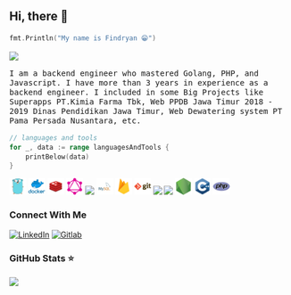 ## Hi, there 👋
```go
fmt.Println("My name is Findryan 😁")
```

<img src="https://komarev.com/ghpvc/?username=Findryankp&&style=flat-square" align="center" />

<p align="left">
    <samp> I am a backend engineer who mastered Golang, PHP, and Javascript. I have more than 3 years in experience as a backend engineer. I included in some Big Projects like Superapps PT.Kimia Farma Tbk, Web PPDB Jawa Timur 2018 - 2019 Dinas Pendidikan Jawa Timur, Web Dewatering system PT Pama Persada Nusantara, etc.
    </samp>

```go
// languages and tools
for _, data := range languagesAndTools {
    printBelow(data)
}
```

<code><img height="30" src="https://raw.githubusercontent.com/devicons/devicon/master/icons/go/go-original.svg"></code>
<code><img height="30" src="https://raw.githubusercontent.com/github/explore/80688e429a7d4ef2fca1e82350fe8e3517d3494d/topics/docker/docker.png"></code>
<code><img height="30" src="https://raw.githubusercontent.com/github/explore/80688e429a7d4ef2fca1e82350fe8e3517d3494d/topics/redis/redis.png"></code>
<code><img height="30" src="https://raw.githubusercontent.com/github/explore/5c058a388828bb5fde0bcafd4bc867b5bb3f26f3/topics/graphql/graphql.png"></code>
<code><img height="30" src="https://assets-global.website-files.com/622642781cd7e96ac1f66807/62d82b3a7472eef551bb8009_6267c84eed07cf1b1d93f646_%250Egithub-action.png"></code>
<code><img height="30" src="https://raw.githubusercontent.com/github/explore/80688e429a7d4ef2fca1e82350fe8e3517d3494d/topics/mysql/mysql.png"></code>
<code><img height="30" src="https://raw.githubusercontent.com/github/explore/80688e429a7d4ef2fca1e82350fe8e3517d3494d/topics/firebase/firebase.png"></code>
<code><img height="30" src="https://raw.githubusercontent.com/github/explore/80688e429a7d4ef2fca1e82350fe8e3517d3494d/topics/git/git.png"></code>
<code><img height="30" src="https://logos-world.net/wp-content/uploads/2021/08/Amazon-Web-Services-AWS-Logo-700x394.png"></code>
<code><img height="30" src="https://www.serviops.ca/wp-content/uploads/et_temp/Google-Cloud-Platform-GCP-Logo-95213_1080x675.png"></code>
<code><img height="30" src="https://raw.githubusercontent.com/github/explore/80688e429a7d4ef2fca1e82350fe8e3517d3494d/topics/nodejs/nodejs.png"></code>
<code><img height="30" src="https://raw.githubusercontent.com/github/explore/80688e429a7d4ef2fca1e82350fe8e3517d3494d/topics/cpp/cpp.png"></code>
<code><img height="30" src="https://raw.githubusercontent.com/github/explore/80688e429a7d4ef2fca1e82350fe8e3517d3494d/topics/php/php.png"></code>

<div align="left"> 
 <h3> Connect With Me </h3>

[![LinkedIn](https://img.shields.io/badge/linkedin-blue?style=for-the-badge&logo=linkedin&logoColor=white)](https://www.linkedin.com/in/Findryankp/)
[![Gitlab](https://img.shields.io/badge/gitlab-orange?style=for-the-badge&logo=gitlab&logoColor=white)](https://gitlab.com/Findryankp)
</div>

### GitHub Stats ⭐
<div align="left"><img src="https://github-stats-tkiw.vercel.app/api?username=Findryankp&show_icons=true&count_private=true" align="center" /></div> 
